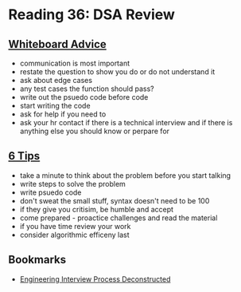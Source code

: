 # Reading 36: DSA Review

## [Whiteboard Advice](https://hackernoon.com/the-best-whiteboard-interview-advice-i-ever-received-3ebbfa72e4a)

- communication is most important
- restate the question to show you do or do not understand it
- ask about edge cases
- any test cases the function should pass?
- write out the psuedo code before code
- start writing the code
- ask for help if you need to
- ask your hr contact if there is a technical interview and if there is anything else you should know or perpare for

## [6 Tips](https://blog.usejournal.com/6-tips-to-ace-a-whiteboard-programming-interview-f06c1b378bc6)

- take a minute to think about the problem before you start talking
- write steps to solve the problem
- write psuedo code 
- don't sweat the small stuff, syntax doesn't need to be 100
- if they give you critisim, be humble and accept
- come prepared - proactice challenges and read the material 
- if you have time review your work
- consider algorithmic efficeny last

## Bookmarks

- [Engineering Interview Process Deconstructed](https://www.youtube.com/watch?v=KdXAUst8bdo)